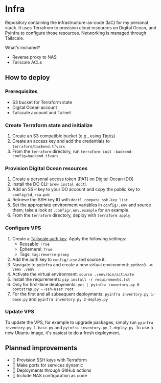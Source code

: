 # Infra

Repository containing the infrastructure-as-code (IaC) for my personal stack. It
uses Terrafrom to provision cloud resources on Digital Ocean, and Pyinfra to
configure those resources. Networking is managed through Tailscale.

What's included?
- Reverse proxy to NAS
- Tailscale ACLs

## How to deploy

### Prerequisites

- S3 bucket for Terraform state
- Digital Ocean account
- Tailscale account and Tailnet

### Create Terraform state and initialize

1. Create an S3 compatible bucket (e.g., using
   [Tigris](https://console.tigris.dev))
2. Create an access key and add the credentials to `terraform/backend.tfvars`
3. From the `terraform` directory, run `terraform init
   -backend-config=backend.tfvars`

### Provision Digital Ocean resources

1. Create a personal access token (PAT) on Digital Ocean (DO)
2. Install the DO CLI: `brew instal doctl`
3. Add an SSH key to your DO account and copy the public key to
   `config/id_rsa.pub`
4. Retrieve the SSH key ID with `doctl compute ssh-key list`
5. Set the appropriate environment variables in `config/.env` and source them;
   take a look at `.config/.env.example` for an example.
6. From the `terraform` directory, deploy with `terraform apply`

### Configure VPS

1. Create a [Tailscale auth
   key](https://login.tailscale.com/admin/settings/keys). Apply the following
   settings:
    - Reusable: `True`
    - Ephemeral: `True`
    - Tags: `tag:reverse-proxy`
2. Add the auth key to `config/.env` and source it.
3. Navigate to `pyinfra` and create a new virtual environment: `python3 -m venv
   .venv`
4. Activate the virtual environment: `source .venv/bin/activate`
5. Install the requirements: `pip install -r requirements.txt`
6. Only for first-time deployments: `yes | pyinfra inventory.py 0-bootstrap.py
   --ssh-user root`
7. For the first and all subsequent deployments: `pyinfra inventory.py
   1-base.py` and `pyinfra inventory.py 2-deploy.py`

### Update VPS

To update the VPS, for example to upgrade packages, simply run `pyinfra inventory.py 1-base.py` and `pyinfra inventory.py 2-deploy.py`. To use a new
Ubuntu image, it's easiest to do a fresh deployment.

## Planned improvements
- [] Provision SSH keys with Terraform
- [] Make ports for services dynamic
- [] Deployments through GitHub actions
- [] Include NAS configuration as code